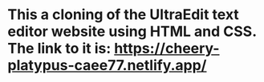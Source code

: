 # This a cloning of the UltraEdit text editor website using HTML and CSS. The link to it is: https://cheery-platypus-caee77.netlify.app/

